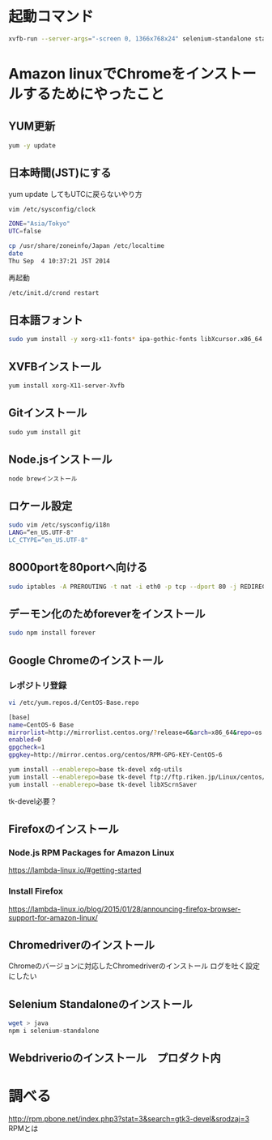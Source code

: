 # 起動コマンド
```sh
xvfb-run --server-args="-screen 0, 1366x768x24" selenium-standalone start --drivers.chrome.version=2.22 --drivers.chrome.baseURL=https://chromedriver.storage.googleapis.com
```

# Amazon linuxでChromeをインストールするためにやったこと

## YUM更新
```sh
yum -y update
```

## 日本時間(JST)にする
yum update してもUTCに戻らないやり方

```sh
vim /etc/sysconfig/clock

ZONE="Asia/Tokyo"
UTC=false
```

```sh
cp /usr/share/zoneinfo/Japan /etc/localtime
date
Thu Sep  4 10:37:21 JST 2014
```

再起動
```sh
/etc/init.d/crond restart
```

## 日本語フォント
```sh
sudo yum install -y xorg-x11-fonts* ipa-gothic-fonts libXcursor.x86_64
```

## XVFBインストール
```sh
yum install xorg-X11-server-Xvfb
```

## Gitインストール
```sh
sudo yum install git
```

## Node.jsインストール
```sh
node brewインストール
```

## ロケール設定
```sh
sudo vim /etc/sysconfig/i18n
LANG=“en_US.UTF-8"
LC_CTYPE=“en_US.UTF-8"
```

## 8000portを80portへ向ける
```sh
sudo iptables -A PREROUTING -t nat -i eth0 -p tcp --dport 80 -j REDIRECT --to-port 8000
```

## デーモン化のためforeverをインストール
```sh
sudo npm install forever
```

## Google Chromeのインストール



###  レポジトリ登録
```sh
vi /etc/yum.repos.d/CentOS-Base.repo

[base]
name=CentOS-6 Base
mirrorlist=http://mirrorlist.centos.org/?release=6&arch=x86_64&repo=os
enabled=0
gpgcheck=1
gpgkey=http://mirror.centos.org/centos/RPM-GPG-KEY-CentOS-6
```

```sh
yum install --enablerepo=base tk-devel xdg-utils
yum install --enablerepo=base tk-devel ftp://ftp.riken.jp/Linux/centos/6/os/x86_64/Packages/GConf2-2.28.0-6.el6.x86_64.rpm
yum install --enablerepo=base tk-devel libXScrnSaver
```
tk-devel必要？

## Firefoxのインストール
### Node.js RPM Packages for Amazon Linux
https://lambda-linux.io/#getting-started

### Install Firefox
https://lambda-linux.io/blog/2015/01/28/announcing-firefox-browser-support-for-amazon-linux/

## Chromedriverのインストール
Chromeのバージョンに対応したChromedriverのインストール
ログを吐く設定にしたい

## Selenium Standaloneのインストール
```sh
wget > java
npm i selenium-standalone
```

## Webdriverioのインストール　プロダクト内


# 調べる
http://rpm.pbone.net/index.php3?stat=3&search=gtk3-devel&srodzaj=3
RPMとは
